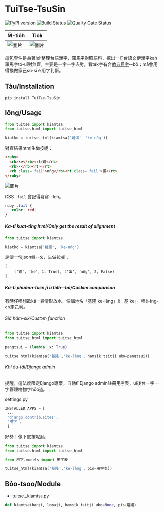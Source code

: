 # TuiTse-TsuSin

[![PyPI version](https://badge.fury.io/py/TuiTse-TsuSin.svg)](https://badge.fury.io/py/TuiTse-TsuSin)
[![Build Status](https://travis-ci.org/i3thuan5/TuiTse-TsuSin.svg?branch=master)](https://travis-ci.org/i3thuan5/TuiTse-TsuSin)
[![Quality Gate Status](https://sonarcloud.io/api/project_badges/measure?project=i3thuan5_TuiTse-TsuSin&metric=alert_status)](https://sonarcloud.io/summary/new_code?id=i3thuan5_TuiTse-TsuSin)

|M̄-tio̍h|Tio̍h|
|-|-|
|![圖片](https://user-images.githubusercontent.com/6355592/102592756-e62e9880-414e-11eb-9daf-5146905ab3e2.png)|![圖片](https://user-images.githubusercontent.com/6355592/102593010-44f41200-414f-11eb-8576-8280dff555f4.png)|


這包套件是為著leh整理台語漢字、羅馬字對照語料，掠出一句台語文伊漢字kah羅馬字tó-uī對無齊。主要是一字一字去對，看ta̍k字有合[教典用字](https://github.com/i3thuan5/kau3-tian2_iong7-ji7)--bô；mā會用得換做家己sù-sī ê 用字判斷。

## Tàu/Installation
```
pip install TuiTse-TsuSin
```

## Iōng/Usage
```python
from tuitse import kiamtsa
from tuitse.html import tuitse_html

kiatko = tuitse_html(kiamtsa('雞蛋', 'ke-nn̄g'))
```
對齊結果html生做按呢：
```html
<ruby>
  <rb>ke</rb><rt>雞</rt>
  <rb>-</rb><rt></rt>
  <rb class='fail'>nn̄g</rb><rt class='fail'>蛋</rt>
</ruby>
```

![圖片](https://user-images.githubusercontent.com/6355592/102592756-e62e9880-414e-11eb-9daf-5146905ab3e2.png)

CSS `.fail` 會記得寫寫--leh。
```css
ruby .fail {
   color: red;
}
```

##### Ka-tī kuat-tīng html/Only get the result of alignment
```python
from tuitse import kiamtsa

kiatko = kiamtsa('雞蛋', 'ke-nn̄g')
```
是傳一份json轉--來，生做按呢：
```
[
    ('雞', 'ke', 1, True), ('蛋', 'nn̄g', 2, False)
]
```
##### Ka-tī phuànn-tuàn jī ū tio̍h--bô/Custom comparison
有時仔咱想欲kā一寡情形放水，像講地名「基隆 ke-lâng」ê「基 ke」。咱ē-īng-eh家己判。
###### Siá hâm-sik/Custom function
```python
from tuitse import kiamtsa
from tuitse.html import tuitse_html

pangtsui = (lambda _x: True)

tuitse_html(kiamtsa('基隆','ke-lâng', hamsik_tsitji_ubo=pangtsui))
```
###### Khí āu-tâi/Django admin
提醒，這法度限定Django專案。自動tī Django admin註冊用字表，uì後台一字一字管理啥物字hōo過。

settings.py
```python
INSTALLED_APPS = [
 ...
 'django.contrib.sites',
 '用字',
 ]
```
好勢！像下底按呢用。
```python
from tuitse import kiamtsa
from tuitse.html import tuitse_html

from 用字.models import 用字表

tuitse_html(kiamtsa('基隆','ke-lâng', pio=用字表))
```

## Bôo-tsoo/Module
* tuitse._kiamtsa.py
```python
def kiamtsa(hanji, lomaji, hamsik_tsitji_ubo=None, pio=建議)
```

